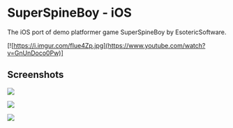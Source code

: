 # SuperSpineBoy - iOS 

The iOS port of demo platformer game SuperSpineBoy by EsotericSoftware.

[![https://i.imgur.com/fIue4Zp.jpg](https://www.youtube.com/watch?v=GnUnDoco0Pw)]

## Screenshots

![](https://i.imgur.com/nvU13oV.jpg)

![](https://i.imgur.com/QPsw2iq.jpg)

![](https://i.imgur.com/qNQfZOq.jpg)
